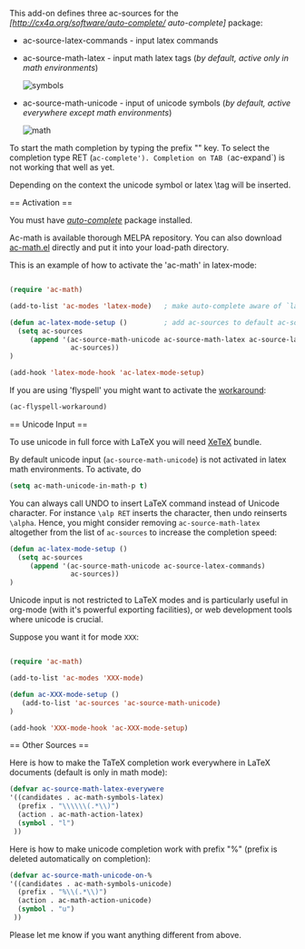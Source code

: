 This add-on defines three ac-sources for the *[http://cx4a.org/software/auto-complete/ auto-complete]* package:

 * ac-source-latex-commands  - input latex commands 
 * ac-source-math-latex - input math latex tags  (_by default, active only in math environments_)

      ![symbols](https://raw.github.com/vitoshka/ac-math/master/img/latex-symbols.png)

 * ac-source-math-unicode - input of unicode symbols (_by default, active everywhere except math environments_)

     ![math](https://raw.github.com/vitoshka/ac-math/master/img/unicode-math.png)

To start the math completion by typing the prefix "\" key. To select the completion type RET (`ac-complete'). Completion on TAB (`ac-expand`) is not working that well as yet.

Depending on the context the unicode symbol or latex \tag will be inserted.

== Activation ==

You must have  *[auto-complete](https://github.com/auto-complete)* package installed.

Ac-math is available thorough MELPA repository. You can also download
[ac-math.el](https://raw.github.com/vitoshka/ac-math/master/ac-math.el) directly
and put it into your load-path directory.

This is an example of how to activate the 'ac-math' in latex-mode:

```lisp

(require 'ac-math)

(add-to-list 'ac-modes 'latex-mode)   ; make auto-complete aware of `latex-mode`

(defun ac-latex-mode-setup ()         ; add ac-sources to default ac-sources
  (setq ac-sources
     (append '(ac-source-math-unicode ac-source-math-latex ac-source-latex-commands)
               ac-sources))
)

(add-hook 'latex-mode-hook 'ac-latex-mode-setup)
```

If you are using 'flyspell' you might want to activate the [workaround](http://www.emacswiki.org/emacs/AutoComplete#toc6):
```lisp
(ac-flyspell-workaround)
```

== Unicode Input ==

To use unicode in full force with LaTeX you will need
[XeTeX](http://scripts.sil.org/cms/scripts/page.php?site_id=nrsi&item_id=xetex) bundle.

By default unicode input (`ac-source-math-unicode`) is not activated in latex math environments. To activate, do
 
```lisp
(setq ac-math-unicode-in-math-p t)
```

You can always call UNDO to insert LaTeX command instead of Unicode character. For instance `\alp RET` inserts the character, then undo reinserts `\alpha`. Hence, you might consider removing `ac-source-math-latex` altogether from the list of `ac-sources` to increase the completion speed:
```lisp
(defun ac-latex-mode-setup ()         
  (setq ac-sources
     (append '(ac-source-math-unicode ac-source-latex-commands)
               ac-sources))
)
```

Unicode input is not restricted to LaTeX modes and is particularly useful in org-mode (with it's powerful exporting facilities), or web development tools where unicode is crucial.


Suppose you want it for  mode `XXX`:

```lisp

(require 'ac-math)

(add-to-list 'ac-modes 'XXX-mode)

(defun ac-XXX-mode-setup ()
   (add-to-list 'ac-sources 'ac-source-math-unicode)
)

(add-hook 'XXX-mode-hook 'ac-XXX-mode-setup)

```


== Other Sources ==


Here is how to make the TaTeX completion work everywhere in LaTeX documents (default is only in math mode):

```lisp
(defvar ac-source-math-latex-everywere
'((candidates . ac-math-symbols-latex)
  (prefix . "\\\\\\(.*\\)")
  (action . ac-math-action-latex)
  (symbol . "l")
 ))
```


Here is how to make unicode completion work with prefix "%" (prefix is deleted
automatically on completion):

```lisp
(defvar ac-source-math-unicode-on-%
'((candidates . ac-math-symbols-unicode)
  (prefix . "%\\(.*\\)")
  (action . ac-math-action-unicode)
  (symbol . "u")
 ))
```

Please let me know if you want anything different from above.
